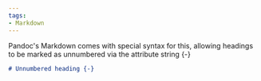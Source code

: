 ```yaml
---
tags:
- Markdown
---
```


Pandoc's Markdown comes with special syntax for this, allowing headings
to be marked as unnumbered via the attribute string {-}

``` markdown
# Unnumbered heading {-}
```
